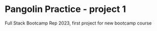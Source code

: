 # Pangolin Practice - project 1
Full Stack Bootcamp Rep 2023, first project for new bootcamp course
